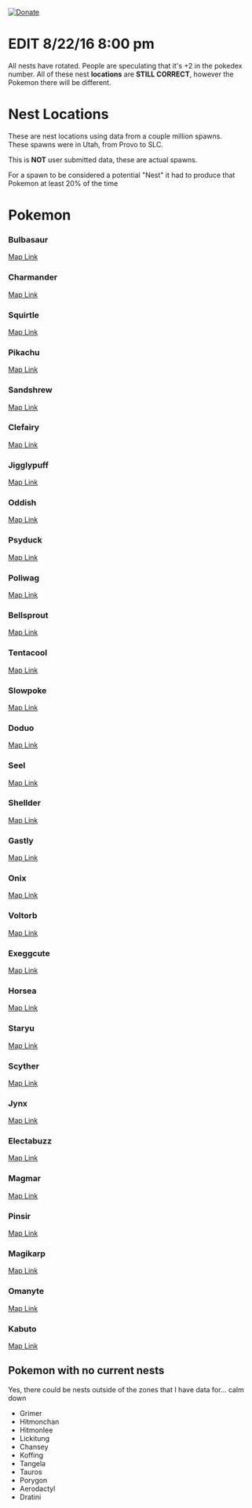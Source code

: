 [![Donate](https://img.shields.io/badge/Donate-PayPal-green.svg)](https://www.paypal.com/cgi-bin/webscr?cmd=_s-xclick&hosted_button_id=KAPNGJN7SGUUQ)

# **EDIT 8/22/16 8:00 pm**

All nests have rotated.  People are speculating that it's +2 in the pokedex number.  All of these nest **locations** are **STILL CORRECT**, however the Pokemon there will be different.

# Nest Locations


These are nest locations using data from a couple million spawns.  
These spawns were in Utah, from Provo to SLC.

This is **NOT** user submitted data, these are actual spawns.

For a spawn to be considered a potential "Nest" it had to produce that Pokemon at least 20% of the time

# Pokemon

### Bulbasaur

[Map Link](http://www.darrinward.com/lat-long/?id=2182379)

### Charmander

[Map Link](http://www.darrinward.com/lat-long/?id=2182381)


### Squirtle

[Map Link](http://www.darrinward.com/lat-long/?id=2182384)


### Pikachu

[Map Link](http://www.darrinward.com/lat-long/?id=2182386)


### Sandshrew

[Map Link](http://www.darrinward.com/lat-long/?id=2182388)


### Clefairy

[Map Link](http://www.darrinward.com/lat-long/?id=2182391)


### Jigglypuff

[Map Link](http://www.darrinward.com/lat-long/?id=2182393)


### Oddish

[Map Link](http://www.darrinward.com/lat-long/?id=2182395)


### Psyduck

[Map Link](http://www.darrinward.com/lat-long/?id=2182396)


### Poliwag

[Map Link](http://www.darrinward.com/lat-long/?id=2182399)


### Bellsprout

[Map Link](http://www.darrinward.com/lat-long/?id=2182403)


### Tentacool

[Map Link](http://www.darrinward.com/lat-long/?id=2182407)


### Slowpoke

[Map Link](http://www.darrinward.com/lat-long/?id=2182409)


### Doduo

[Map Link](http://www.darrinward.com/lat-long/?id=2182416)


### Seel

[Map Link](http://www.darrinward.com/lat-long/?id=2182420)


### Shellder

[Map Link](http://www.darrinward.com/lat-long/?id=2182422)


### Gastly

[Map Link](http://www.darrinward.com/lat-long/?id=2182423)


### Onix

[Map Link](http://www.darrinward.com/lat-long/?id=2182424)


### Voltorb

[Map Link](http://www.darrinward.com/lat-long/?id=2182425)


### Exeggcute

[Map Link](http://www.darrinward.com/lat-long/?id=2182426)


### Horsea

[Map Link](http://www.darrinward.com/lat-long/?id=2182428)


### Staryu

[Map Link](http://www.darrinward.com/lat-long/?id=2182431)


### Scyther

[Map Link](http://www.darrinward.com/lat-long/?id=2182432)


### Jynx

[Map Link](http://www.darrinward.com/lat-long/?id=2182433)


### Electabuzz

[Map Link](http://www.darrinward.com/lat-long/?id=2182434)


### Magmar 

[Map Link](http://www.darrinward.com/lat-long/?id=2182435)


### Pinsir

[Map Link](http://www.darrinward.com/lat-long/?id=2182437)


### Magikarp

[Map Link](http://www.darrinward.com/lat-long/?id=2182439)


### Omanyte

[Map Link](http://www.darrinward.com/lat-long/?id=2182447)


### Kabuto

[Map Link](http://www.darrinward.com/lat-long/?id=2182448)

## Pokemon with no current nests

Yes, there could be nests outside of the zones that I have data for... calm down

- Grimer
- Hitmonchan
- Hitmonlee
- Lickitung
- Chansey
- Koffing
- Tangela
- Tauros
- Porygon
- Aerodactyl
- Dratini
